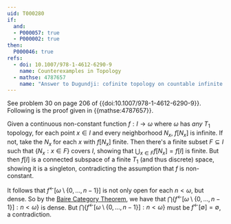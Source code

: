 ```yaml
---
uid: T000280
if:
  and:
  - P000057: true
  - P000002: true
then:
  P000046: true
refs:
  - doi: 10.1007/978-1-4612-6290-9
    name: Counterexamples in Topology
  - mathse: 4787657
    name: "Answer to Dugundji: cofinite topology on countable infinite set is totally path-disconnected"
---
```


See problem 30 on page 206 of {{doi:10.1007/978-1-4612-6290-9}}. Following is the proof given in {{mathse:4787657}}.

Given a continuous non-constant function $f:I\to \omega$ where $\omega$ has *any* $T_1$ topology, for each point $x\in I$ and every neighborhood $N_x$, $f[N_x]$ is infinite. If not, take the $N_x$ for each $x$ with $f[N_x]$ finite. Then there's a finite subset $F\subseteq I$ such that $\{N_x:x\in F\}$ covers $I$, showing that $\bigcup_{x\in F}f[N_x] = f[I]$ is finite. But then $f[I]$ is a connected subspace of a finite $T_1$ (and thus discrete) space, showing it is a singleton, contradicting the assumption that $f$ is non-constant.

It follows that $f^\leftarrow[\omega\setminus\{0,\dots,n-1\}]$ is not only open for each $n<\omega$, but dense. So by the [Baire Category Theorem](https://en.wikipedia.org/wiki/Baire_category_theorem), we have that $\bigcap\{f^\leftarrow[\omega\setminus\{0,\dots,n-1\}]:n<\omega\}$ is dense. But $\bigcap\{f^\leftarrow[\omega\setminus\{0,\dots,n-1\}]:n<\omega\}$ must be $f^\leftarrow[\emptyset]=\emptyset$, a contradiction.
